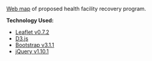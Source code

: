 [Web map](http://philippineredcross.github.io/adb-health/) of proposed health facility recovery program.

**Technology Used:**
- [Leaflet v0.7.2](http://leafletjs.com/)
- [D3.js](http://d3js.org/)
- [Bootstrap v3.1.1](http://getbootstrap.com/)
- [jQuery v1.10.1](http://ajax.googleapis.com/ajax/libs/jquery/1.10.1/jquery.min.js)